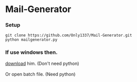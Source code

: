 # Mail-Generator

### Setup
`git clone https://github.com/Only1337/Mail-Generator.git`<br>
`python mailgenerator.py`

### If use windows then.
<a href="https://github.com/Only1337/Mail-Generator/releases/tag/Windows">download</a> him. (Don't need python)<br><br>
Or open batch file. (Need python)<br>

